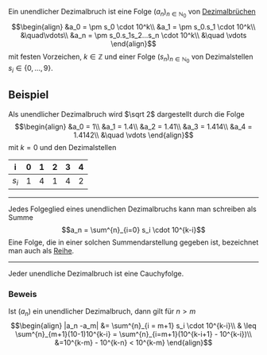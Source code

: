 Ein unendlicher Dezimalbruch ist eine Folge $(a_n)_{n\in\mathbb N_0}$ von  [Dezimalbrüchen](Dezimalbruch.md)
$$\begin{align}
&a_0 = \pm s_0 \cdot 10^k\\
&a_1 = \pm s_0.s_1 \cdot 10^k\\
&\quad\vdots\\
&a_n = \pm s_0.s_1s_2...s_n \cdot 10^k\\
&\quad \vdots
\end{align}$$
mit festen Vorzeichen, $k \in \mathbb Z$ und einer Folge $(s_n)_{n\in\mathbb N_0}$ von Dezimalstellen $s_i \in \{0,...,9\}$.

## Beispiel
Als unendlicher Dezimalbruch wird $\sqrt 2$  dargestellt durch die Folge
$$\begin{align}
&a_0 = 1\\
&a_1 = 1.4\\
&a_2 = 1.41\\
&a_3 = 1.414\\
&a_4 = 1.4142\\
&\quad \vdots
\end{align}$$
mit $k=0$ und den Dezimalstellen

|i|0|1|2|3|4|
|-|-|-|-|-|-|
|$s_i$| 1|4|1|4|2|

---

Jedes Folgeglied eines unendlichen Dezimalbruchs kann man schreiben als Summe
$$a_n = \sum^{n}_{i=0} s_i \cdot 10^{k-i}$$
Eine Folge, die in einer solchen Summendarstellung gegeben ist, bezeichnet man auch als [Reihe](Reihe.md). 

---

Jeder unendliche Dezimalbruch ist eine Cauchyfolge.

### Beweis

Ist $(a_n)$ ein unendlicher Dezimalbruch, dann gilt für $n>m$
$$\begin{align}
|a_n -a_m| &= \sum^{n}_{i = m+1} s_i \cdot 10^{k-i}\\
& \leq \sum^{n}_{m+1}(10-1)10^{k-i} = \sum^{n}_{i=m+1}(10^{k-i+1} - 10^{k-i})\\
&=10^{k-m} - 10^{k-n} < 10^{k-m}
\end{align}$$

